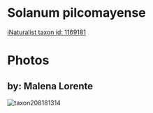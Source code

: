 
Solanum pilcomayense
====================
  
[iNaturalist taxon id: 1169181](https://www.inaturalist.org/taxa/1169181)
# Photos

## by: Malena Lorente
  
![taxon208181314](https://inaturalist-open-data.s3.amazonaws.com/photos/223021818/medium.png)